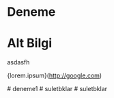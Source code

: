 # Deneme

# Alt Bilgi
asdasfh

{lorem.ipsum}(http://google.com)

#   d e n e m e 1  
 #   s u l e t b k l a r  
 #   s u l e t b k l a r  
 
